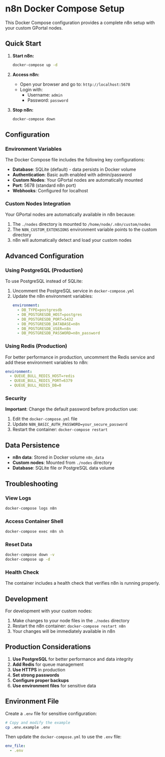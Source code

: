 # n8n Docker Compose Setup

This Docker Compose configuration provides a complete n8n setup with your custom GPortal nodes.

## Quick Start

1. **Start n8n:**

   ```bash
   docker-compose up -d
   ```

2. **Access n8n:**
   - Open your browser and go to: `http://localhost:5678`
   - Login with:
     - Username: `admin`
     - Password: `password`

3. **Stop n8n:**
   ```bash
   docker-compose down
   ```

## Configuration

### Environment Variables

The Docker Compose file includes the following key configurations:

- **Database**: SQLite (default) - data persists in Docker volume
- **Authentication**: Basic auth enabled with admin/password
- **Custom Nodes**: Your GPortal nodes are automatically mounted
- **Port**: 5678 (standard n8n port)
- **Webhooks**: Configured for localhost

### Custom Nodes Integration

Your GPortal nodes are automatically available in n8n because:

1. The `./nodes` directory is mounted to `/home/node/.n8n/custom/nodes`
2. The `N8N_CUSTOM_EXTENSIONS` environment variable points to the custom directory
3. n8n will automatically detect and load your custom nodes

## Advanced Configuration

### Using PostgreSQL (Production)

To use PostgreSQL instead of SQLite:

1. Uncomment the PostgreSQL service in `docker-compose.yml`
2. Update the n8n environment variables:
   ```yaml
   environment:
     - DB_TYPE=postgresdb
     - DB_POSTGRESDB_HOST=postgres
     - DB_POSTGRESDB_PORT=5432
     - DB_POSTGRESDB_DATABASE=n8n
     - DB_POSTGRESDB_USER=n8n
     - DB_POSTGRESDB_PASSWORD=n8n_password
   ```

### Using Redis (Production)

For better performance in production, uncomment the Redis service and add these environment variables to n8n:

```yaml
environment:
  - QUEUE_BULL_REDIS_HOST=redis
  - QUEUE_BULL_REDIS_PORT=6379
  - QUEUE_BULL_REDIS_DB=0
```

### Security

**Important**: Change the default password before production use:

1. Edit the `docker-compose.yml` file
2. Update `N8N_BASIC_AUTH_PASSWORD=your_secure_password`
3. Restart the container: `docker-compose restart`

## Data Persistence

- **n8n data**: Stored in Docker volume `n8n_data`
- **Custom nodes**: Mounted from `./nodes` directory
- **Database**: SQLite file or PostgreSQL data volume

## Troubleshooting

### View Logs

```bash
docker-compose logs n8n
```

### Access Container Shell

```bash
docker-compose exec n8n sh
```

### Reset Data

```bash
docker-compose down -v
docker-compose up -d
```

### Health Check

The container includes a health check that verifies n8n is running properly.

## Development

For development with your custom nodes:

1. Make changes to your node files in the `./nodes` directory
2. Restart the n8n container: `docker-compose restart n8n`
3. Your changes will be immediately available in n8n

## Production Considerations

1. **Use PostgreSQL** for better performance and data integrity
2. **Add Redis** for queue management
3. **Use HTTPS** in production
4. **Set strong passwords**
5. **Configure proper backups**
6. **Use environment files** for sensitive data

## Environment File

Create a `.env` file for sensitive configuration:

```bash
# Copy and modify the example
cp .env.example .env
```

Then update the `docker-compose.yml` to use the `.env` file:

```yaml
env_file:
  - .env
```
